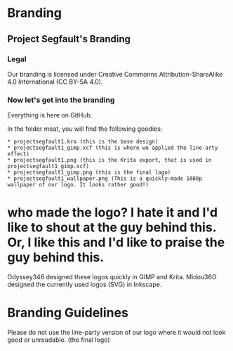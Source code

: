 # Branding

## Project Segfault's Branding

### Legal
Our branding is licensed under Creative Commonns Attribution-ShareAlike 4.0 International (CC BY-SA 4.0).

### Now let's get into the branding
Everything is here on GitHub. 


In the folder meat, you will find the following goodies:

    * projectsegfault1.kra (this is the base design)
    * projectsegfault1_gimp.xcf (this is where we applied the line-arty effect)
    * projectsegfault1.png (this is the Krita export, that is used in projectsegfault1_gimp.xcf)
    * projectsegfault1_gimp.png (this is the final logo)
    * projectsegfault1_wallpaper.png (This is a quickly-made 1080p wallpaper of our logo. It looks rather good!)
# who made the logo? I hate it and I'd like to shout at the guy behind this. Or, I like this and I'd like to praise the guy behind this.
Odyssey346 designed these logos quickly in GIMP and Krita.
Midou36O designed the currently used logos (SVG) in Inkscape.

# Branding Guidelines
Please do not use the line-party version of our logo where it would not look good or unreadable. (the final logo)

